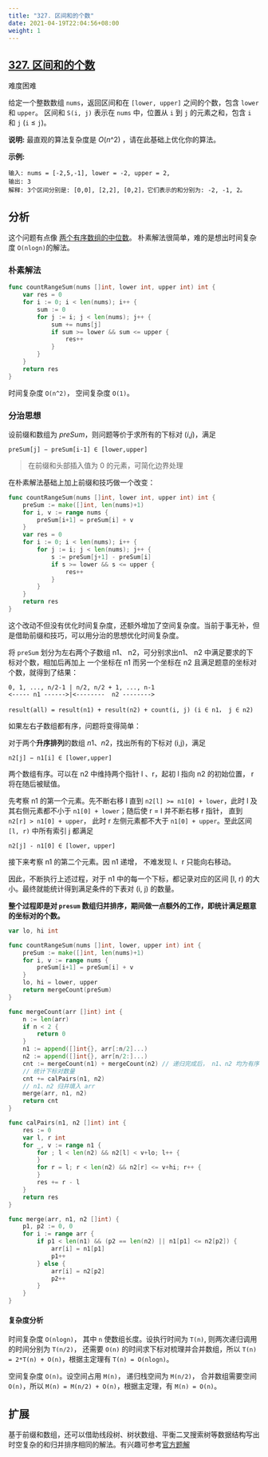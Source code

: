 ```yaml
---
title: "327. 区间和的个数"
date: 2021-04-19T22:04:56+08:00
weight: 1
---
```


## [327. 区间和的个数](https://leetcode-cn.com/problems/count-of-range-sum/)
难度困难

给定一个整数数组 `nums`，返回区间和在 `[lower, upper]` 之间的个数，包含 `lower` 和 `upper`。
区间和 `S(i, j)` 表示在 `nums` 中，位置从 `i` 到 `j` 的元素之和，包含 `i` 和 `j` (`i` ≤ `j`)。

**说明:**
最直观的算法复杂度是 *O*(*n*^2) ，请在此基础上优化你的算法。

**示例:**

```
输入: nums = [-2,5,-1], lower = -2, upper = 2,
输出: 3 
解释: 3个区间分别是: [0,0], [2,2], [0,2]，它们表示的和分别为: -2, -1, 2。
```

## 分析
这个问题有点像 [两个有序数组的中位数](../median_of_two_sorted_arrays/readme.md)。 朴素解法很简单，难的是想出时间复杂度 `O(nlogn)`的解法。

### 朴素解法

```go
func countRangeSum(nums []int, lower int, upper int) int {
    var res = 0
    for i := 0; i < len(nums); i++ {
        sum := 0
        for j := i; j < len(nums); j++ {
            sum += nums[j]
            if sum >= lower && sum <= upper {
                res++
            }
        }
    }
    return res
}
```

时间复杂度 `O(n^2)`， 空间复杂度 `O(1)`。

### 分治思想

设前缀和数组为 *preSum*，则问题等价于求所有的下标对 (*i*,*j*)，满足

```
preSum[j] − preSum[i-1] ∈ [lower,upper]
```

> 在前缀和头部插入值为 0 的元素，可简化边界处理

在朴素解法基础上加上前缀和技巧做一个改变：

```go
func countRangeSum(nums []int, lower int, upper int) int {
	preSum := make([]int, len(nums)+1)
	for i, v := range nums {
		preSum[i+1] = preSum[i] + v
	}
	var res = 0
	for i := 0; i < len(nums); i++ {
		for j := i; j < len(nums); j++ {
			s := preSum[j+1] - preSum[i]
			if s >= lower && s <= upper {
				res++
			}
		}
	}
	return res
}
```
这个改动不但没有优化时间复杂度，还额外增加了空间复杂度。当前于事无补，但是借助前缀和技巧，可以用分治的思想优化时间复杂度。

将 `preSum` 划分为左右两个子数组 n1、 n2，可分别求出n1、 n2 中满足要求的下标对个数，相加后再加上 一个坐标在 n1 而另一个坐标在 n2 且满足题意的坐标对个数，就得到了结果：

```
0, 1, ..., n/2-1 | n/2, n/2 + 1, ..., n-1
<----- n1 ------>|<--------  n2 -------->

result(all) = result(n1) + result(n2) + count(i, j) (i ∈ n1， j ∈ n2)
```

如果左右子数组都有序，问题将变得简单：

对于两个**升序排列**的数组 *n*1、*n*2，找出所有的下标对 (i,j)，满足

```
n2[j] − n1[i] ∈ [lower,upper]
```

两个数组有序。可以在 n2 中维持两个指针 l 、r，起初 l 指向 n2 的初始位置， r 将在随后被赋值。

先考察 n1 的第一个元素。先不断右移 l 直到 `n2[l] >= n1[0] + lower`，此时 l 及其右侧元素都不小于 `n1[0] + lower`；随后使 r = l 并不断右移 r 指针， 直到 `n2[r] > n1[0] + upper`， 此时 r 左侧元素都不大于 `n1[0] + upper`。至此区间 `[l, r)` 中所有索引 j 都满足

```
n2[j] - n1[0] ∈ [lower, upper]
```

接下来考察 n1 的第二个元素。因 n1 递增， 不难发现 l、r 只能向右移动。

因此，不断执行上述过程，对于 n1 中的每一个下标，都记录对应的区间 [l, r) 的大小。最终就能统计得到满足条件的下表对 (i, j) 的数量。

**整个过程即是对 `presum` 数组归并排序，期间做一点额外的工作，即统计满足题意的坐标对的个数。**

```go
var lo, hi int

func countRangeSum(nums []int, lower, upper int) int {
	preSum := make([]int, len(nums)+1)
	for i, v := range nums {
		preSum[i+1] = preSum[i] + v
	}
	lo, hi = lower, upper
	return mergeCount(preSum)
}

func mergeCount(arr []int) int {
	n := len(arr)
	if n < 2 {
		return 0
	}
	n1 := append([]int{}, arr[:n/2]...)
	n2 := append([]int{}, arr[n/2:]...)
	cnt := mergeCount(n1) + mergeCount(n2) // 递归完成后， n1、n2 均为有序
	// 统计下标对数量
	cnt += calPairs(n1, n2)
	// n1、n2 归并填入 arr
	merge(arr, n1, n2)
	return cnt
}

func calPairs(n1, n2 []int) int {
	res := 0
	var l, r int
	for _, v := range n1 {
		for ; l < len(n2) && n2[l] < v+lo; l++ {
		}
		for r = l; r < len(n2) && n2[r] <= v+hi; r++ {
		}
		res += r - l
	}
	return res
}

func merge(arr, n1, n2 []int) {
	p1, p2 := 0, 0
	for i := range arr {
		if p1 < len(n1) && (p2 == len(n2) || n1[p1] <= n2[p2]) {
			arr[i] = n1[p1]
			p1++
		} else {
			arr[i] = n2[p2]
			p2++
		}
	}
}
```

#### 复杂度分析

时间复杂度 `O(nlogn)`， 其中 `n` 使数组长度。设执行时间为 `T(n)`, 则两次递归调用的时间分别为 `T(n/2)`， 还需要 `O(n)` 的时间求下标对梳理并合并数组，所以 `T(n) = 2*T(n) + O(n)`，根据主定理有 `T(n) = O(nlogn)`。

空间复杂度 `O(n)`。设空间占用 `M(n)`， 递归栈空间为 `M(n/2)`， 合并数组需要空间 `O(n)`，所以 `M(n) = M(n/2) + O(n)`，根据主定理，有 `M(n) = O(n)`。

## 扩展
基于前缀和数组，还可以借助线段树、树状数组、平衡二叉搜索树等数据结构写出时空复杂的和归并排序相同的解法。有兴趣可参考[官方题解](https://leetcode-cn.com/problems/count-of-range-sum/solution/qu-jian-he-de-ge-shu-by-leetcode-solution)